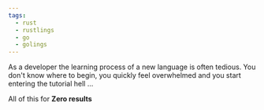 ```yaml
---
tags:
  - rust
  - rustlings
  - go
  - golings
---
```


As a developer the learning process of a new language is often tedious.
You don't know where to begin, you quickly feel overwhelmed and you start entering the tutorial hell ... 

All of this for **Zero results**